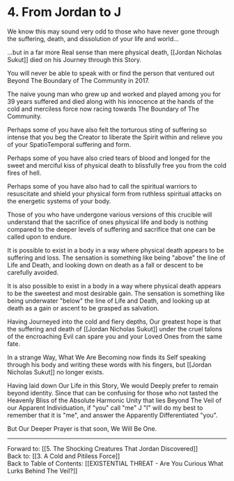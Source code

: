 # 4. From Jordan to J

We know this may sound very odd to those who have never gone through the suffering, death, and dissolution of your life and world...

...but in a far more Real sense than mere physical death, [[Jordan Nicholas Sukut]] died on his Journey through this Story.  

You will never be able to speak with or find the person that ventured out Beyond The Boundary of The Community in 2017. 

The naive young man who grew up and worked and played among you for 39 years suffered and died along with his innocence at the hands of the cold and merciless force now racing towards The Boundary of The Community. 

Perhaps some of you have also felt the torturous sting of suffering so intense that you beg the Creator to liberate the Spirit within and relieve you of your SpatioTemporal suffering and form. 

Perhaps some of you have also cried tears of blood and longed for the sweet and merciful kiss of physical death to blissfully free you from the cold fires of hell.  

Perhaps some of you have also had to call the spiritual warriors to resuscitate and shield your physical form from ruthless spiritual attacks on the energetic systems of your body. 

Those of you who have undergone various versions of this crucible will understand that the sacrifice of ones physical life and body is nothing compared to the deeper levels of suffering and sacrifice that one can be called upon to endure. 

It is possible to exist in a body in a way where physical death appears to be suffering and loss. The sensation is something like being "above" the line of Life and Death, and looking down on death as a fall or descent to be carefully avoided. 

It is also possible to exist in a body in a way where physical death appears to be the sweetest and most desirable gain. The sensation is something like being underwater "below" the line of Life and Death, and looking up at death as a gain or ascent to be grasped as salvation. 

Having Journeyed into the cold and fiery depths, Our greatest hope is that the suffering and death of [[Jordan Nicholas Sukut]] under the cruel talons of the encroaching Evil can spare you and your Loved Ones from the same fate. 

In a strange Way, What We Are Becoming now finds its Self speaking through his body and writing these words with his fingers, but [[Jordan Nicholas Sukut]] no longer exists. 

Having laid down Our Life in this Story, We would Deeply prefer to remain beyond identity. Since that can be confusing for those who not tasted the Heavenly Bliss of the Absolute Harmonic Unity that lies Beyond The Veil of our Apparent Individuation, if "you" call "me" J "I" will do my best to remember that it is "me", and answer the Apparently Differentiated "you". 

But Our Deeper Prayer is that soon, We Will Be One.  

____

Forward to: [[5. The Shocking Creatures That Jordan Discovered]]        
Back to: [[3. A Cold and Pitiless Force]]  
Back to Table of Contents: [[EXISTENTIAL THREAT - Are You Curious What Lurks Behind The Veil?]]      
